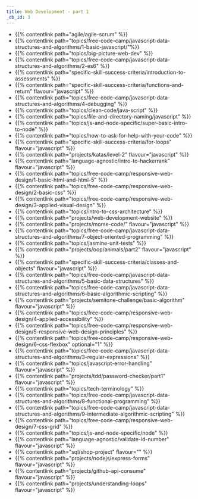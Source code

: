 ```yaml
---
title: Web Development - part 1
_db_id: 3
---
```


- {{% contentlink path="agile/agile-scrum" %}}
- {{% contentlink path="topics/free-code-camp/javascript-data-structures-and-algorithms/1-basic-javascript/"%}}
- {{% contentlink path="topics/big-picture-web-dev" %}}
- {{% contentlink path="topics/free-code-camp/javascript-data-structures-and-algorithms/2-es6" %}}
- {{% contentlink path="specific-skill-success-criteria/introduction-to-assessments" %}}
- {{% contentlink path="specific-skill-success-criteria/functions-and-return" flavour="javascript" %}}
- {{% contentlink path="topics/free-code-camp/javascript-data-structures-and-algorithms/4-debugging" %}}
- {{% contentlink path="topics/clean-code/java-script" %}}
- {{% contentlink path="topics/file-and-directory-naming/javascript" %}}
- {{% contentlink path="topics/js-and-node-specific/super-basic-intro-to-node" %}}
- {{% contentlink path="topics/how-to-ask-for-help-with-your-code" %}}
- {{% contentlink path="specific-skill-success-criteria/for-loops" flavour="javascript" %}}
- {{% contentlink path="projects/katas/level-2" flavour="javascript" %}}
- {{% contentlink path="language-agnostic/intro-to-hackerrank" flavour="javascript" %}}
- {{% contentlink path="topics/free-code-camp/responsive-web-design/1-basic-html-and-html-5" %}}
- {{% contentlink path="topics/free-code-camp/responsive-web-design/2-basic-css" %}}
- {{% contentlink path="topics/free-code-camp/responsive-web-design/3-applied-visual-design" %}}
- {{% contentlink path="topics/intro-to-css-architecture" %}}
- {{% contentlink path="projects/web-development-website" %}}
- {{% contentlink path="projects/morse-code/" flavour="javascript" %}}
- {{% contentlink path="topics/free-code-camp/javascript-data-structures-and-algorithms/7-object-oriented-programming" %}}
- {{% contentlink path="topics/jasmine-unit-tests" %}}
- {{% contentlink path="projects/oop/animals/part2"  flavour="javascript" %}}
- {{% contentlink path="specific-skill-success-criteria/classes-and-objects" flavour="javascript" %}}
- {{% contentlink path="topics/free-code-camp/javascript-data-structures-and-algorithms/5-basic-data-structures" %}}
- {{% contentlink path="topics/free-code-camp/javascript-data-structures-and-algorithms/6-basic-algorithmic-scripting" %}}
- {{% contentlink path="projects/semitone-challenge/basic-algorithm"  flavour="javascript" %}}
- {{% contentlink path="topics/free-code-camp/responsive-web-design/4-applied-accessibility" %}}
- {{% contentlink path="topics/free-code-camp/responsive-web-design/5-responsive-web-design-principles" %}}
- {{% contentlink path="topics/free-code-camp/responsive-web-design/6-css-flexbox" optional="1" %}}
- {{% contentlink path="topics/free-code-camp/javascript-data-structures-and-algorithms/3-regular-expressions" %}}
- {{% contentlink path="topics/javascript-error-handling" flavour="javascript" %}}
- {{% contentlink path="projects/tdd/password-checker/part1" flavour="javascript" %}}
- {{% contentlink path="topics/tech-terminology" %}}
- {{% contentlink path="topics/free-code-camp/javascript-data-structures-and-algorithms/8-functional-programming" %}}
- {{% contentlink path="topics/free-code-camp/javascript-data-structures-and-algorithms/9-intermediate-algorithmic-scripting" %}}
- {{% contentlink path="topics/free-code-camp/responsive-web-design/7-css-grid" %}}
- {{% contentlink path="topics/js-and-node-specific/node" %}}
- {{% contentlink path="language-agnostic/validate-id-number" flavour="javascript" %}}
- {{% contentlink path="sql/shop-project" flavour="" %}}
- {{% contentlink path="projects/nodejs/express-forms" flavour="javascript" %}}
- {{% contentlink path="projects/github-api-consume" flavour="javascript" %}}
- {{% contentlink path="projects/understanding-loops" flavour="javascript" %}}

